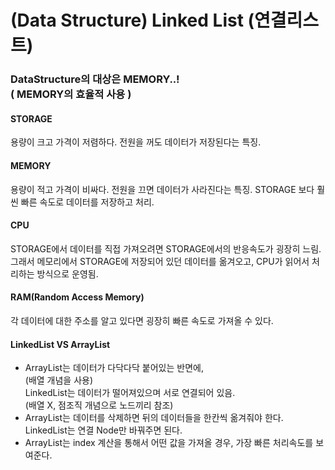 # (Data Structure) Linked List (연결리스트)

### DataStructure의 대상은 MEMORY..!<br>( MEMORY의 효율적 사용 )<br>

#### STORAGE

용량이 크고 가격이 저렴하다.
전원을 꺼도 데이터가 저장된다는 특징.

#### MEMORY

용량이 적고 가격이 비싸다.
전원을 끄면 데이터가 사라진다는 특징.
STORAGE 보다 훨씬 빠른 속도로 데이터를 저장하고 처리.

#### CPU

STORAGE에서 데이터를 직접 가져오려면 STORAGE에서의 반응속도가 굉장히 느림.
그래서 메모리에서 STORAGE에 저장되어 있던 데이터를 옮겨오고, CPU가 읽어서 처리하는 방식으로 운영됨.

#### RAM(Random Access Memory)

각 데이터에 대한 주소를 알고 있다면 굉장히 빠른 속도로 가져올 수 있다.

#### LinkedList VS ArrayList

- ArrayList는 데이터가 다닥다닥 붙어있는 반면에,<br>(배열 개념을 사용) <br>LinkedList는 데이터가 떨어져있으며 서로 연결되어 있음.<br>(배열 X, 점조직 개념으로 노드끼리 참조)
- ArrayList는 데이터를 삭제하면 뒤의 데이터들을 한칸씩 옮겨줘야 한다. <br> LinkedList는 연결 Node만 바꿔주면 된다.
- ArrayList는 index 계산을 통해서 어떤 값을 가져올 경우, 가장 빠른 처리속도를 보여준다.
